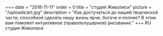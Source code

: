 +++
date = "2018-11-11"
order = 0
title = "студия Живописи"
picture = "/uploads/art.jpg"
description = "Как достучаться до нашей творческой части, способной сделать нашу жизнь ярче, богаче и полнее? В этом вам поможет интуитивное (правополушарное) рисование."
+++
RU
студия Живописи
